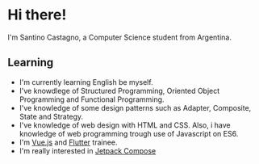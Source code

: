# Hi there!

I'm Santino Castagno, a Computer Science student from Argentina.

## Learning
  - I'm currently learning English be myself.
  - I've knowdlege of Structured Programming, Oriented Object Programming and Functional Programming.
  - I've knowledge of some design patterns such as Adapter, Composite, State and Strategy.
  - I've knowledge of web design with HTML and CSS. Also, i have knowledge of web programming trough use of Javascript on ES6.
  - I'm [Vue.js](https://es.vuejs.org/) and [Flutter](https://flutter.dev/) trainee.
  - I'm really interested in [Jetpack Compose](https://developer.android.com/jetpack/compose)
